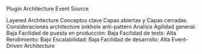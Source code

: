 Plugin Architecture
Event Source

Layered Architecture
    Conceptos clave
    Capas abiertas y Capas cerradas
    Consideraciones
        architecture snkhole anti-pattern
    Analisis
        Agilidad general: Baja
        Facilidad de puesta en producción: Baja
        Facilidad de tests: Alta
        Rendimiento: Bajo
        Escalabilidad: Baja
        Facilidad de desarrollo: Alta
Event-Driven Architecture


